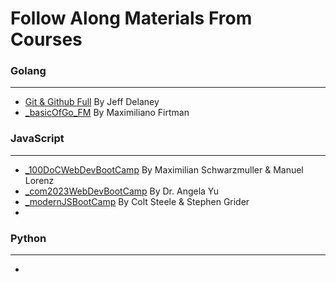 # Follow Along Materials From Courses

### Golang
---
- [Git & Github Full](https://github.com/codediodeio) By Jeff Delaney
- [_basicOfGo_FM](https://github.com/firtman/go-fundamentals) By Maximiliano Firtman

### JavaScript
---
- [_100DoCWebDevBootCamp](https://www.udemy.com/course/100-days-of-code-web-development-bootcamp/) By Maximilian Schwarzmuller & Manuel Lorenz
- [_com2023WebDevBootCamp](https://www.udemy.com/course/the-complete-web-development-bootcamp/) By Dr. Angela Yu
- [_modernJSBootCamp](https://www.udemy.com/course/javascript-beginners-complete-tutorial/) By Colt Steele & Stephen Grider
- 

### Python
---
-